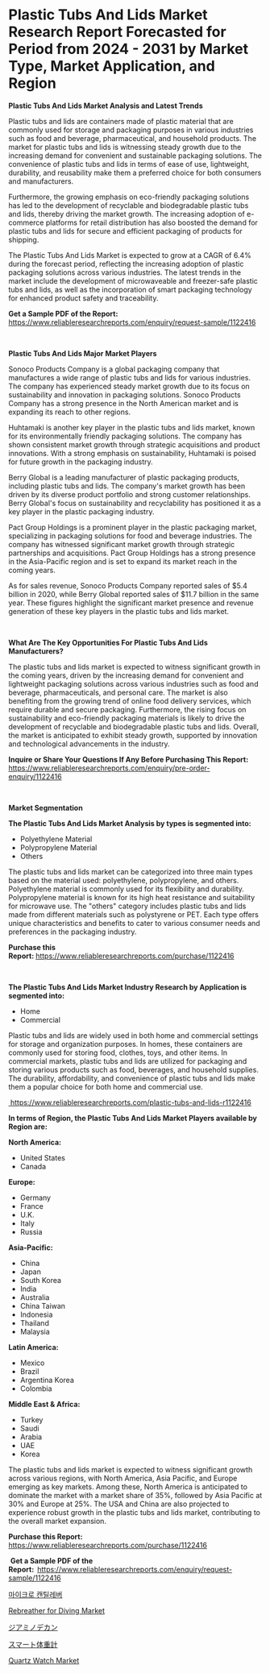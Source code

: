 <p><h1>Plastic Tubs And Lids Market Research Report Forecasted for Period from 2024 -  2031 by Market Type, Market Application, and Region</h1></p><p><strong>Plastic Tubs And Lids Market Analysis and Latest Trends</strong></p>
<p><p>Plastic tubs and lids are containers made of plastic material that are commonly used for storage and packaging purposes in various industries such as food and beverage, pharmaceutical, and household products. The market for plastic tubs and lids is witnessing steady growth due to the increasing demand for convenient and sustainable packaging solutions. The convenience of plastic tubs and lids in terms of ease of use, lightweight, durability, and reusability make them a preferred choice for both consumers and manufacturers.</p><p>Furthermore, the growing emphasis on eco-friendly packaging solutions has led to the development of recyclable and biodegradable plastic tubs and lids, thereby driving the market growth. The increasing adoption of e-commerce platforms for retail distribution has also boosted the demand for plastic tubs and lids for secure and efficient packaging of products for shipping.</p><p>The Plastic Tubs And Lids Market is expected to grow at a CAGR of 6.4% during the forecast period, reflecting the increasing adoption of plastic packaging solutions across various industries. The latest trends in the market include the development of microwaveable and freezer-safe plastic tubs and lids, as well as the incorporation of smart packaging technology for enhanced product safety and traceability.</p></p>
<p><strong>Get a Sample PDF of the Report:&nbsp;</strong> <a href="https://www.reliableresearchreports.com/enquiry/request-sample/1122416">https://www.reliableresearchreports.com/enquiry/request-sample/1122416</a></p>
<p>&nbsp;</p>
<p><strong>Plastic Tubs And Lids Major Market Players</strong></p>
<p><p>Sonoco Products Company is a global packaging company that manufactures a wide range of plastic tubs and lids for various industries. The company has experienced steady market growth due to its focus on sustainability and innovation in packaging solutions. Sonoco Products Company has a strong presence in the North American market and is expanding its reach to other regions.</p><p>Huhtamaki is another key player in the plastic tubs and lids market, known for its environmentally friendly packaging solutions. The company has shown consistent market growth through strategic acquisitions and product innovations. With a strong emphasis on sustainability, Huhtamaki is poised for future growth in the packaging industry.</p><p>Berry Global is a leading manufacturer of plastic packaging products, including plastic tubs and lids. The company's market growth has been driven by its diverse product portfolio and strong customer relationships. Berry Global's focus on sustainability and recyclability has positioned it as a key player in the plastic packaging industry.</p><p>Pact Group Holdings is a prominent player in the plastic packaging market, specializing in packaging solutions for food and beverage industries. The company has witnessed significant market growth through strategic partnerships and acquisitions. Pact Group Holdings has a strong presence in the Asia-Pacific region and is set to expand its market reach in the coming years.</p><p>As for sales revenue, Sonoco Products Company reported sales of $5.4 billion in 2020, while Berry Global reported sales of $11.7 billion in the same year. These figures highlight the significant market presence and revenue generation of these key players in the plastic tubs and lids market.</p></p>
<p>&nbsp;</p>
<p><strong>What Are The Key Opportunities For Plastic Tubs And Lids Manufacturers?</strong></p>
<p><p>The plastic tubs and lids market is expected to witness significant growth in the coming years, driven by the increasing demand for convenient and lightweight packaging solutions across various industries such as food and beverage, pharmaceuticals, and personal care. The market is also benefiting from the growing trend of online food delivery services, which require durable and secure packaging. Furthermore, the rising focus on sustainability and eco-friendly packaging materials is likely to drive the development of recyclable and biodegradable plastic tubs and lids. Overall, the market is anticipated to exhibit steady growth, supported by innovation and technological advancements in the industry.</p></p>
<p><strong>Inquire or Share Your Questions If Any Before Purchasing This Report:</strong> <a href="https://www.reliableresearchreports.com/enquiry/pre-order-enquiry/1122416">https://www.reliableresearchreports.com/enquiry/pre-order-enquiry/1122416</a></p>
<p>&nbsp;</p>
<p><strong>Market Segmentation</strong></p>
<p><strong>The Plastic Tubs And Lids Market Analysis by types is segmented into:</strong></p>
<p><ul><li>Polyethylene Material</li><li>Polypropylene Material</li><li>Others</li></ul></p>
<p><p>The plastic tubs and lids market can be categorized into three main types based on the material used: polyethylene, polypropylene, and others. Polyethylene material is commonly used for its flexibility and durability. Polypropylene material is known for its high heat resistance and suitability for microwave use. The "others" category includes plastic tubs and lids made from different materials such as polystyrene or PET. Each type offers unique characteristics and benefits to cater to various consumer needs and preferences in the packaging industry.</p></p>
<p><strong>Purchase this Report:&nbsp;</strong><a href="https://www.reliableresearchreports.com/purchase/1122416">https://www.reliableresearchreports.com/purchase/1122416</a></p>
<p>&nbsp;</p>
<p><strong>The Plastic Tubs And Lids Market Industry Research by Application is segmented into:</strong></p>
<p><ul><li>Home</li><li>Commercial</li></ul></p>
<p><p>Plastic tubs and lids are widely used in both home and commercial settings for storage and organization purposes. In homes, these containers are commonly used for storing food, clothes, toys, and other items. In commercial markets, plastic tubs and lids are utilized for packaging and storing various products such as food, beverages, and household supplies. The durability, affordability, and convenience of plastic tubs and lids make them a popular choice for both home and commercial use.</p></p>
<p><a href="https://www.reliableresearchreports.com/plastic-tubs-and-lids-r1122416">&nbsp;https://www.reliableresearchreports.com/plastic-tubs-and-lids-r1122416</a></p>
<p><strong>In terms of Region, the Plastic Tubs And Lids Market Players available by Region are:</strong></p>
<p>
    <p> <strong> North America: </strong>
        <ul>
            <li>United States</li>
            <li>Canada</li>
        </ul>
        </p> 
    <p> <strong> Europe: </strong>
        <ul>
            <li>Germany</li>
            <li>France</li>
            <li>U.K.</li>
            <li>Italy</li>
            <li>Russia</li>
        </ul>
        </p> 
    <p> <strong> Asia-Pacific: </strong>
        <ul>
            <li>China</li>
            <li>Japan</li>
            <li>South Korea</li>
            <li>India</li>
            <li>Australia</li>
            <li>China Taiwan</li>
            <li>Indonesia</li>
            <li>Thailand</li>
            <li>Malaysia</li>
        </ul>
        </p> 
    <p> <strong> Latin America: </strong>
        <ul>
            <li>Mexico</li>
            <li>Brazil</li>
            <li>Argentina Korea</li>
            <li>Colombia</li>
        </ul>
        </p> 
    <p> <strong> Middle East & Africa: </strong>
        <ul>
            <li>Turkey</li>
            <li>Saudi</li>
            <li>Arabia</li>
            <li>UAE</li>
            <li>Korea</li>
        </ul>
    </p>
    </p>
<p><p>The plastic tubs and lids market is expected to witness significant growth across various regions, with North America, Asia Pacific, and Europe emerging as key markets. Among these, North America is anticipated to dominate the market with a market share of 35%, followed by Asia Pacific at 30% and Europe at 25%. The USA and China are also projected to experience robust growth in the plastic tubs and lids market, contributing to the overall market expansion.</p></p>
<p><strong>Purchase this Report: </strong><a href="https://www.reliableresearchreports.com/purchase/1122416">https://www.reliableresearchreports.com/purchase/1122416</a></p>
<p>&nbsp;<strong>Get a Sample PDF of the Report:&nbsp;&nbsp;</strong><a href="https://www.reliableresearchreports.com/enquiry/request-sample/1122416">https://www.reliableresearchreports.com/enquiry/request-sample/1122416</a></p>
<p><strong></strong></p>
<p><p><a href="https://github.com/sammyUltyylrich9067856/Market-Research-Report-List-2/blob/main/6812518151212.md">마이크로 캔틸레버</a></p><p><a href="https://github.com/kumertitash/Market-Research-Report-List-1/blob/main/rebreather-for-diving-market.md">Rebreather for Diving Market</a></p><p><a href="https://github.com/andym141978/Market-Research-Report-List-1/blob/main/9766264143477.md">ジアミノデカン</a></p><p><a href="https://github.com/EstelWisozk1/Market-Research-Report-List-2/blob/main/5878555143476.md">スマート体重計</a></p><p><a href="https://github.com/amapolalg/Market-Research-Report-List-1/blob/main/quartz-watch-market.md">Quartz Watch Market</a></p></p>